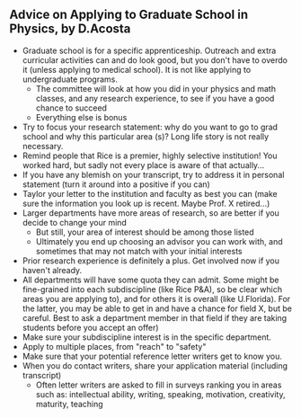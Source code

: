 ## Advice on Applying to Graduate School in Physics, by D.Acosta
- Graduate school is for a specific apprenticeship. Outreach and extra curricular activities can and do look good, but you don't have to overdo it (unless applying to medical school). It is not like applying to undergraduate programs.
   - 	The committee will look at how you did in your physics and math classes, and any research experience, to see if you have a good chance to succeed
   - 	Everything else is bonus
- Try to focus your research statement: why do you want to go to grad school and why this particular area (s)? Long life story is not really necessary.
- Remind people that Rice is a premier, highly selective institution! You worked hard, but sadly not every place is aware of that actually...
- If you have any blemish on your transcript, try to address it in personal statement (turn it around into a positive if you can)
- Taylor your letter to the institution and faculty as best you can (make sure the information you look up is recent. Maybe Prof. X retired...)
- Larger departments have more areas of research, so are better if you decide to change your mind
   - But still, your area of interest should be among those listed
	- Ultimately you end up choosing an advisor you can work with, and sometimes that may not match with your initial interests
- Prior research experience is definitely a plus. Get involved now if you haven't already.
- All departments will have some quota they can admit. Some might be fine-grained into each subdiscipline (like Rice P&A), so be clear which areas you are applying to), and for others it is overall (like U.Florida). For the latter, you may be able to get in and have a chance for field X, but be careful. Best to ask a department member in that field if they are taking students before you accept an offer)
- Make sure your subdiscipline interest is in the specific department. 
- Apply to multiple places, from "reach" to  "safety"
- Make sure that your potential reference letter writers get to know you. 
- When you do contact writers, share your application material (including transcript)
   - Often letter writers are asked to fill in surveys ranking you in areas such as: intellectual ability, writing, speaking, motivation, creativity, maturity, teaching 
